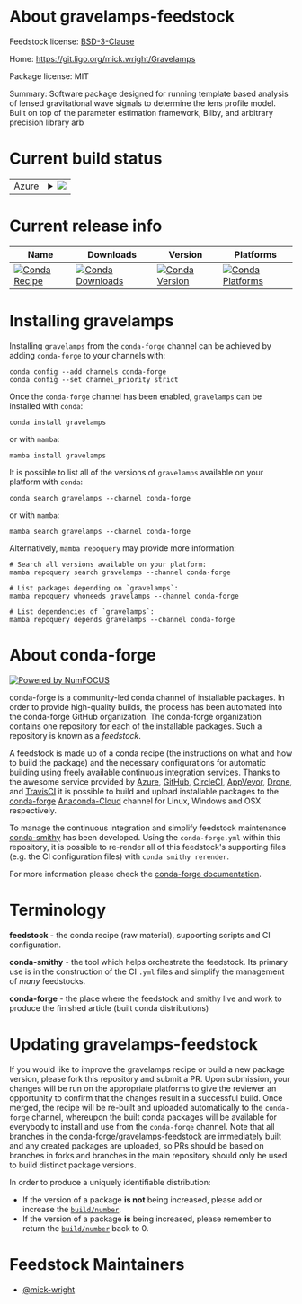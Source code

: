 About gravelamps-feedstock
==========================

Feedstock license: [BSD-3-Clause](https://github.com/conda-forge/gravelamps-feedstock/blob/main/LICENSE.txt)

Home: https://git.ligo.org/mick.wright/Gravelamps

Package license: MIT

Summary: Software package designed for running template based analysis of lensed gravitational wave signals to determine the lens profile model. Built on top of the parameter estimation framework, Bilby, and arbitrary precision library arb

Current build status
====================


<table>
    
  <tr>
    <td>Azure</td>
    <td>
      <details>
        <summary>
          <a href="https://dev.azure.com/conda-forge/feedstock-builds/_build/latest?definitionId=19090&branchName=main">
            <img src="https://dev.azure.com/conda-forge/feedstock-builds/_apis/build/status/gravelamps-feedstock?branchName=main">
          </a>
        </summary>
        <table>
          <thead><tr><th>Variant</th><th>Status</th></tr></thead>
          <tbody><tr>
              <td>linux_64_python3.10.____cpython</td>
              <td>
                <a href="https://dev.azure.com/conda-forge/feedstock-builds/_build/latest?definitionId=19090&branchName=main">
                  <img src="https://dev.azure.com/conda-forge/feedstock-builds/_apis/build/status/gravelamps-feedstock?branchName=main&jobName=linux&configuration=linux%20linux_64_python3.10.____cpython" alt="variant">
                </a>
              </td>
            </tr><tr>
              <td>linux_64_python3.11.____cpython</td>
              <td>
                <a href="https://dev.azure.com/conda-forge/feedstock-builds/_build/latest?definitionId=19090&branchName=main">
                  <img src="https://dev.azure.com/conda-forge/feedstock-builds/_apis/build/status/gravelamps-feedstock?branchName=main&jobName=linux&configuration=linux%20linux_64_python3.11.____cpython" alt="variant">
                </a>
              </td>
            </tr>
          </tbody>
        </table>
      </details>
    </td>
  </tr>
</table>

Current release info
====================

| Name | Downloads | Version | Platforms |
| --- | --- | --- | --- |
| [![Conda Recipe](https://img.shields.io/badge/recipe-gravelamps-green.svg)](https://anaconda.org/conda-forge/gravelamps) | [![Conda Downloads](https://img.shields.io/conda/dn/conda-forge/gravelamps.svg)](https://anaconda.org/conda-forge/gravelamps) | [![Conda Version](https://img.shields.io/conda/vn/conda-forge/gravelamps.svg)](https://anaconda.org/conda-forge/gravelamps) | [![Conda Platforms](https://img.shields.io/conda/pn/conda-forge/gravelamps.svg)](https://anaconda.org/conda-forge/gravelamps) |

Installing gravelamps
=====================

Installing `gravelamps` from the `conda-forge` channel can be achieved by adding `conda-forge` to your channels with:

```
conda config --add channels conda-forge
conda config --set channel_priority strict
```

Once the `conda-forge` channel has been enabled, `gravelamps` can be installed with `conda`:

```
conda install gravelamps
```

or with `mamba`:

```
mamba install gravelamps
```

It is possible to list all of the versions of `gravelamps` available on your platform with `conda`:

```
conda search gravelamps --channel conda-forge
```

or with `mamba`:

```
mamba search gravelamps --channel conda-forge
```

Alternatively, `mamba repoquery` may provide more information:

```
# Search all versions available on your platform:
mamba repoquery search gravelamps --channel conda-forge

# List packages depending on `gravelamps`:
mamba repoquery whoneeds gravelamps --channel conda-forge

# List dependencies of `gravelamps`:
mamba repoquery depends gravelamps --channel conda-forge
```


About conda-forge
=================

[![Powered by
NumFOCUS](https://img.shields.io/badge/powered%20by-NumFOCUS-orange.svg?style=flat&colorA=E1523D&colorB=007D8A)](https://numfocus.org)

conda-forge is a community-led conda channel of installable packages.
In order to provide high-quality builds, the process has been automated into the
conda-forge GitHub organization. The conda-forge organization contains one repository
for each of the installable packages. Such a repository is known as a *feedstock*.

A feedstock is made up of a conda recipe (the instructions on what and how to build
the package) and the necessary configurations for automatic building using freely
available continuous integration services. Thanks to the awesome service provided by
[Azure](https://azure.microsoft.com/en-us/services/devops/), [GitHub](https://github.com/),
[CircleCI](https://circleci.com/), [AppVeyor](https://www.appveyor.com/),
[Drone](https://cloud.drone.io/welcome), and [TravisCI](https://travis-ci.com/)
it is possible to build and upload installable packages to the
[conda-forge](https://anaconda.org/conda-forge) [Anaconda-Cloud](https://anaconda.org/)
channel for Linux, Windows and OSX respectively.

To manage the continuous integration and simplify feedstock maintenance
[conda-smithy](https://github.com/conda-forge/conda-smithy) has been developed.
Using the ``conda-forge.yml`` within this repository, it is possible to re-render all of
this feedstock's supporting files (e.g. the CI configuration files) with ``conda smithy rerender``.

For more information please check the [conda-forge documentation](https://conda-forge.org/docs/).

Terminology
===========

**feedstock** - the conda recipe (raw material), supporting scripts and CI configuration.

**conda-smithy** - the tool which helps orchestrate the feedstock.
                   Its primary use is in the construction of the CI ``.yml`` files
                   and simplify the management of *many* feedstocks.

**conda-forge** - the place where the feedstock and smithy live and work to
                  produce the finished article (built conda distributions)


Updating gravelamps-feedstock
=============================

If you would like to improve the gravelamps recipe or build a new
package version, please fork this repository and submit a PR. Upon submission,
your changes will be run on the appropriate platforms to give the reviewer an
opportunity to confirm that the changes result in a successful build. Once
merged, the recipe will be re-built and uploaded automatically to the
`conda-forge` channel, whereupon the built conda packages will be available for
everybody to install and use from the `conda-forge` channel.
Note that all branches in the conda-forge/gravelamps-feedstock are
immediately built and any created packages are uploaded, so PRs should be based
on branches in forks and branches in the main repository should only be used to
build distinct package versions.

In order to produce a uniquely identifiable distribution:
 * If the version of a package **is not** being increased, please add or increase
   the [``build/number``](https://docs.conda.io/projects/conda-build/en/latest/resources/define-metadata.html#build-number-and-string).
 * If the version of a package **is** being increased, please remember to return
   the [``build/number``](https://docs.conda.io/projects/conda-build/en/latest/resources/define-metadata.html#build-number-and-string)
   back to 0.

Feedstock Maintainers
=====================

* [@mick-wright](https://github.com/mick-wright/)

